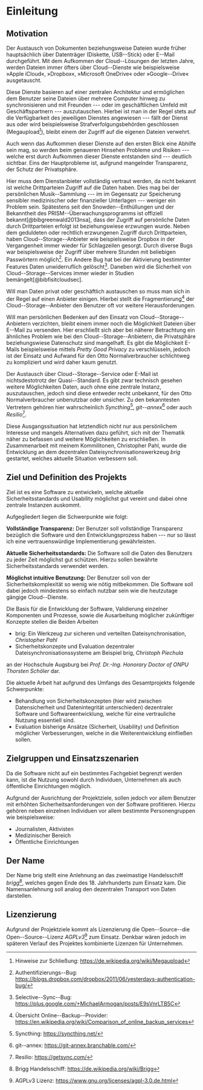 # Einleitung

## Motivation

Der Austausch von Dokumenten beziehungsweise Dateien wurde früher hauptsächlich
über Datenträger (Diskette, USB--Stick) oder E--Mail durchgeführt. Mit dem
Aufkommen der Cloud--Lösungen der letzten Jahre, werden Dateien immer öfters
über Cloud--Dienste wie beispielsweise »Apple iCloud«, »Dropbox«, »Microsoft
OneDrive« oder »Google--Drive« ausgetauscht.

Diese Dienste basieren auf einer zentralen Architektur und ermöglichen dem
Benutzer seine Dateien über mehrere Computer hinweg zu synchronisieren und mit
Freunden --- oder im geschäftlichen Umfeld mit Geschäftspartnern ---
auszutauschen. Hierbei ist man in der Regel stets auf die Verfügbarkeit des
jeweiligen Dienstes angewiesen --- fällt der Dienst aus oder wird
beispielsweise Strafverfolgungsbehörden geschlossen (Megaupload[^mega-close]),
bleibt einem der Zugriff auf die eigenen Dateien verwehrt.

[^mega-close]: Hinweise zur Schließung: <https://de.wikipedia.org/wiki/Megaupload>

Auch wenn das Aufkommen dieser Dienste auf den ersten Blick eine Abhilfe sein
mag, so werden beim genaueren Hinsehen Probleme und Risiken --- welche erst
durch Aufkommen dieser Dienste entstanden sind --- deutlich sichtbar. Eins der
Hauptprobleme ist, aufgrund mangelnder Transparenz, der Schutz der
Privatsphäre.

Hier muss dem Dienstanbieter vollständig vertraut werden, da nicht bekannt ist
welche Drittparteien Zugriff auf die Daten haben. Dies mag bei der persönlichen
Musik--Sammlung --- im im Gegensatz zur Speicherung sensibler medizinischer
oder finanzieller Unterlagen --- weniger ein Problem sein. Spätestens seit den
Snowden--Enthüllungen und der Bekanntheit des PRISM--Überwachungsprogramms ist
offiziell bekannt[@bibgreenwald2013nsa], dass der Zugriff auf persönliche Daten
durch Drittparteien erfolgt ist beziehungswiese erzwungen wurde. Neben dem
geduldeten oder rechtlich erzwungenen Zugriff durch Drittparteien, haben
Cloud--Storage--Anbieter wie beispielsweise Dropbox in der Vergangenheit immer
wieder für Schlagzeilen gesorgt. Durch diverse Bugs war beispielsweise der
Zugriff über mehrere Stunden mit beliebigen Passwörtern möglich[^dbox-passbug].
Ein Andere Bug hat bei der Aktivierung bestimmter Features Daten unwiderruflich
gelöscht[^dbox-rm]. Daneben wird die Sicherheit von Cloud--Storage--Services
immer wieder in Studien bemängelt[@bibfisitcloudsec].

[^dbox-passbug]: Authentifizierungs--Bug: <https://blogs.dropbox.com/dropbox/2011/06/yesterdays-authentication-bug/>
[^dbox-rm]: Selective--Sync--Bug: <https://plus.google.com/+MichaelArmogan/posts/E9sVnrLTB5C>

Will man Daten privat oder geschäftlich austauschen so muss
man sich in der Regel auf einen Anbieter einigen. Hierbei stellt die
Fragmentierung[^prov-frag] der Cloud--Storage--Anbieter den Benutzer oft vor
weitere Herausforderungen.

[^prov-frag]: Übersicht Online--Backup--Provider: <https://en.wikipedia.org/wiki/Comparison_of_online_backup_services>

Will man persönlichen Bedenken auf den Einsatz von Cloud--Storage--Anbietern
verzichten, bleibt einem immer noch die Möglichkeit Dateien über E--Mail zu
versenden. Hier erschließt sich aber bei näherer Betrachtung ein ähnliches
Problem wie bei den Cloud--Storage--Anbietern, die Privatsphäre beziehungswiese
Datenschutz sind mangelhaft. Es gibt die Möglichkeit E-Mails beispielsweise
mittels *Pretty Good Privacy* zu verschlüsseln, jedoch ist der Einsatz und
Aufwand für den Otto Normalverbraucher schlichtweg zu kompliziert und wird
daher kaum genutzt.

Der Austausch über Cloud--Storage--Service oder E-Mail ist nichtsdestotrotz der
Quasi--Standard. Es gibt zwar technisch gesehen weitere Möglichkeiten Daten,
auch ohne eine zentrale Instanz, auszutauschen, jedoch sind diese entweder
recht unbekannt, für den Otto Normalverbraucher unbenutzbar oder unsicher. Zu
den bekanntesten Vertretern gehören hier wahrscheinlich
*Syncthing*[^syncthing], *git--annex*[^git-annex] oder auch *Resilio*[^resilio].

[^syncthing]: Syncthing: <https://syncthing.net/>

[^resilio]: Resilio: <https://getsync.com/>

[^git-annex]: git--annex: <https://git-annex.branchable.com/>


Diese Ausgangssituation hat letztendlich nicht nur aus persönlichem Interesse
und mangels Alternativen dazu geführt, sich mit der Thematik näher zu befassen
und weitere Möglichkeiten zu erschließen. In Zusammenarbeit mit meinem
Kommilitonen, Christopher Pahl, wurde die Entwicklung an dem dezentralen
Dateisynchronisationswerkzeug *brig* gestartet, welches aktuelle Situation
verbessern soll.


## Ziel und Definition des Projekts

Ziel ist es eine Software zu entwickeln, welche aktuelle Sicherheitsstandards
und Usability möglichst gut vereint und dabei ohne zentrale Instanzen auskommt.

Aufgegliedert liegen die Schwerpunkte wie folgt:

**Vollständige Transparenz:** Der Benutzer soll vollständige Transparenz
bezüglich die Software und den Entwicklungsprozess haben --- nur so lässt ich
eine vertrauenswürdige Implementierung gewährleisten.

**Aktuelle Sicherheitsstandards:** Die Software soll die Daten des Benutzers zu
jeder Zeit möglichst gut schützen. Hierzu sollen bewährte Sicherheitsstandards
verwendet werden.

**Möglichst intuitive Benutzung:** Der Benutzer soll von der
Sicherheitskomplexität so wenig wie nötig mitbekommen. Die Software soll dabei
jedoch mindestens so einfach nutzbar sein wie die heutzutage gängige
Cloud--Dienste.

Die Basis für die Entwicklung der Software, Validierung einzelner Komponenten
und Prozesse, sowie die Ausarbeitung möglicher zukünftiger Konzepte stellen die
Beiden Arbeiten

* brig: Ein Werkzeug zur sicheren und verteilten Dateisynchronisation,
  *Christopher Pahl*
* Sicherheitskonzepte und Evaluation dezentraler Dateisynchronisationssysteme
  am Beispiel brig, *Christoph Piechula*

an der Hochschule Augsburg bei *Prof. Dr.-Ing. Honorary Doctor of ONPU Thorsten
Schöler* dar.

Die aktuelle Arbeit hat aufgrund des Umfangs des Gesamtprojekts folgende
Schwerpunkte:

* Behandlung von Sicherheitskonzepten (hier wird zwischen Datensicherheit und
  Datenintegrität unterschieden) dezentraler Software und Softwareentwicklung,
  welche für eine vertrauliche Nutzung essentiell sind.
* Evaluation bisherige Ansätze (Sicherheit, Usability) und Definition möglicher
  Verbesserungen, welche in die Weiterentwicklung einfließen sollen.

## Zielgruppen und Einsatzszenarien

Da die Software nicht auf ein bestimmtes Fachgebiet begrenzt werden kann, ist
die Nutzung sowohl durch Individuen, Unternehmen als auch öffentliche
Einrichtungen möglich.

Aufgrund der Ausrichtung der Projektziele, sollen jedoch vor allem Benutzer mit
erhöhten Sicherheitsanforderungen von der Software profitieren. Hierzu gehören
neben einzelnen Individuen vor allem bestimmte Personengruppen wie
beispielsweise:

* Journalisten, Aktivisten
* Medizinischer Bereich
* Öffentliche Einrichtungen


## Der Name

Der Name brig stellt eine Anlehnung an das zweimastige Handelsschiff
*brigg*[^brigg], welches gegen Ende des 18. Jahrhunderts zum Einsatz kam. Die
Namensanlehnung soll analog den dezentralen Transport von Daten darstellen.

[^brigg]: Brigg Handelsschiff: <https://de.wikipedia.org/wiki/Brigg>

## Lizenzierung

Aufgrund der Projektziele kommt als Lizenzierung die Open--Source--die
Open--Source--Lizenz *AGPLv3*[^agpl] zum Einsatz. Denkbar wären jedoch im
späteren Verlauf des Projektes kombinierte Lizenzen für Unternehmen.

[^agpl]: AGPLv3 Lizenz: <https://www.gnu.org/licenses/agpl-3.0.de.html>

